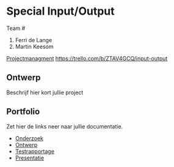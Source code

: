 # Special Input/Output
Team #
1. Ferri de Lange
2. Martin Keesom

[Projectmanagment]() <https://trello.com/b/ZTAV4GCQ/input-output>

## Ontwerp
Beschrijf hier kort jullie project

## Portfolio
Zet hier de links neer naar jullie documentatie.

* [Onderzoek]()
* [Ontwerp]()
* [Testrapportage]()
* [Presentatie]()
